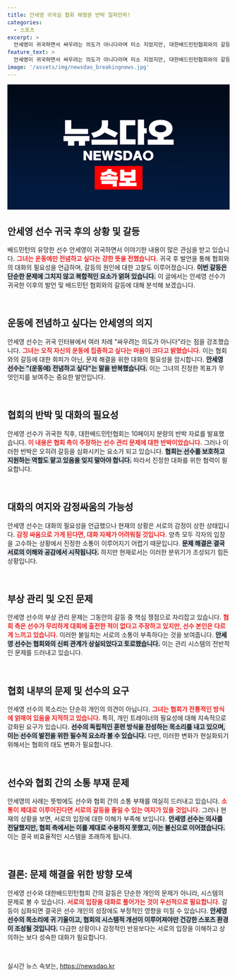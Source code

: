 ```yaml
---
title: 안세영 귀국길 협회 해명문 반박 일파만파!
categories:
  - 스포츠
excerpt: >
  안세영이 귀국하면서 싸우려는 의도가 아니다라며 미소 지었지만, 대한배드민턴협회와의 갈등이 여전함을 시사했다. 그는 운동에만 집중하고 싶다는 마음을 드러내며 대화의 여지를 남겼다. 과연 그가 원하는 변화를 이끌어낼 수 있을까?
feature_text: >
  안세영이 귀국하면서 싸우려는 의도가 아니다라며 미소 지었지만, 대한배드민턴협회와의 갈등이 여전함을 시사했다. 그는 운동에만 집중하고 싶다는 마음을 드러내며 대화의 여지를 남겼다. 과연 그가 원하는 변화를 이끌어낼 수 있을까?
image: '/assets/img/newsdao_breakingnews.jpg'
---
```


<p><img src="/assets/img/newsdao_breakingnews.jpg" alt="ontimetimes 속보" /></p>

<h2 data-ke-size="size26">안세영 선수 귀국 후의 상황 및 갈등</h2>

<p data-ke-size="size16">배드민턴의 유망한 선수 안세영이 귀국하면서 이야기한 내용이 많은 관심을 받고 있습니다. <b><span style="color: #ee2323;">그녀는 운동에만 전념하고 싶다는 강한 뜻을 전했습니다.</span></b> 귀국 후 발언을 통해 협회와의 대화의 필요성을 언급하며, 갈등의 원인에 대한 고찰도 이루어졌습니다. <b><span style="background-color: #21538527;">이번 갈등은 단순한 문제에 그치지 않고 복합적인 요소가 얽혀 있습니다.</span></b> 이 글에서는 안세영 선수가 귀국한 이후의 발언 및 배드민턴 협회와의 갈등에 대해 분석해 보겠습니다.</p>

<p data-ke-size="size16">&nbsp;</p>

<h2 data-ke-size="size26">운동에 전념하고 싶다는 안세영의 의지</h2>

<p data-ke-size="size16">안세영 선수는 귀국 인터뷰에서 여러 차례 "싸우려는 의도가 아니다"라는 점을 강조했습니다. <b><span style="color: #ee2323;">그녀는 오직 자신의 운동에 집중하고 싶다는 마음이 크다고 밝혔습니다.</span></b> 이는 협회와의 갈등에 대한 회피가 아닌, 문제 해결을 위한 대화의 필요성을 암시합니다. <b><span style="background-color: #21538527;">안세영 선수는 "(운동에) 전념하고 싶다"는 말을 반복했습니다.</span></b> 이는 그녀의 진정한 목표가 무엇인지를 보여주는 중요한 발언입니다.</p>

<p data-ke-size="size16">&nbsp;</p>

<h2 data-ke-size="size26">협회의 반박 및 대화의 필요성</h2>

<p data-ke-size="size16">안세영 선수가 귀국한 직후, 대한배드민턴협회는 10페이지 분량의 반박 자료를 발표했습니다. <b><span style="color: #ee2323;">이 내용은 협회 측이 주장하는 선수 관리 문제에 대한 반박이었습니다.</span></b> 그러나 이러한 반박은 오히려 갈등을 심화시키는 요소가 되고 있습니다. <b><span style="background-color: #21538527;">협회는 선수를 보호하고 지원하는 역할도 맡고 있음을 잊지 말아야 합니다.</span></b> 따라서 진정한 대화를 위한 협력이 필요합니다.</p>

<p data-ke-size="size16">&nbsp;</p>

<h2 data-ke-size="size26">대화의 여지와 감정싸움의 가능성</h2>

<p data-ke-size="size16">안세영 선수는 대화의 필요성을 언급했으나 현재의 상황은 서로의 감정이 상한 상태입니다. <b><span style="color: #ee2323;">감정 싸움으로 가게 된다면, 대화 자체가 어려워질 것입니다.</span></b> 양측 모두 각자의 입장을 고수하는 상황에서 진정한 소통이 이루어지기 어렵기 때문입니다. <b><span style="background-color: #21538527;">문제 해결은 결국 서로의 이해와 공감에서 시작됩니다.</span></b> 하지만 현재로서는 이러한 분위기가 조성되기 힘든 상황입니다.</p>

<p data-ke-size="size16">&nbsp;</p>

<h2 data-ke-size="size26">부상 관리 및 오진 문제</h2>

<p data-ke-size="size16">안세영 선수의 부상 관리 문제는 그동안의 갈등 중 핵심 쟁점으로 자리잡고 있습니다. <b><span style="color: #ee2323;">협회 측은 선수가 무리하게 대회에 출전한 적이 없다고 주장하고 있지만, 선수 본인은 다르게 느끼고 있습니다.</span></b> 이러한 불일치는 서로의 소통이 부족하다는 것을 보여줍니다. <b><span style="background-color: #21538527;">안세영 선수는 협회와의 신뢰 관계가 상실되었다고 토로했습니다.</span></b> 이는 관리 시스템의 전반적인 문제를 드러내고 있습니다.</p>

<p data-ke-size="size16">&nbsp;</p>

<h2 data-ke-size="size26">협회 내부의 문제 및 선수의 요구</h2>

<p data-ke-size="size16">안세영 선수의 목소리는 단순히 개인의 의견이 아닙니다. <b><span style="color: #ee2323;">그녀는 협회가 전통적인 방식에 얽매여 있음을 지적하고 있습니다.</span></b> 특히, 개인 트레이너의 필요성에 대해 지속적으로 강화된 요구가 있습니다. <b><span style="background-color: #21538527;">선수의 독립적인 훈련 방식을 찬성하는 목소리를 내고 있으며, 이는 선수의 발전을 위한 필수적 요소라 볼 수 있습니다.</span></b> 다만, 이러한 변화가 현실화되기 위해서는 협회의 태도 변화가 필요합니다.</p>

<p data-ke-size="size16">&nbsp;</p>

<h2 data-ke-size="size26">선수와 협회 간의 소통 부재 문제</h2>

<p data-ke-size="size16">안세영의 사례는 뜻밖에도 선수와 협회 간의 소통 부재를 여실히 드러내고 있습니다. <b><span style="color: #ee2323;">소통이 제대로 이루어진다면 서로의 갈등을 줄일 수 있는 여지가 있을 것입니다.</span></b> 그러나 현재의 상황을 보면, 서로의 입장에 대한 이해가 부족해 보입니다. <b><span style="background-color: #21538527;">안세영 선수는 의사를 전달했지만, 협회 측에서는 이를 제대로 수용하지 못했고, 이는 불신으로 이어졌습니다.</span></b> 이는 결국 비효율적인 시스템을 초래하게 됩니다.</p>

<p data-ke-size="size16">&nbsp;</p>

<h2 data-ke-size="size26">결론: 문제 해결을 위한 방향 모색</h2>

<p data-ke-size="size16">안세영 선수와 대한배드민턴협회 간의 갈등은 단순한 개인의 문제가 아니라, 시스템의 문제로 볼 수 있습니다. <b><span style="color: #ee2323;">서로의 입장을 대화로 풀어가는 것이 우선적으로 필요합니다.</span></b> 갈등이 심화되면 결국은 선수 개인의 성장에도 부정적인 영향을 미칠 수 있습니다. <b><span style="background-color: #21538527;">안세영 선수의 목소리에 귀 기울이고, 협회의 시스템적 개선이 이루어져야만 건강한 스포츠 환경이 조성될 것입니다.</span></b> 다급한 상황이나 감정적인 반응보다는 서로의 입장을 이해하고 상의하는 보다 성숙한 대화가 필요합니다.</p>

<p data-ke-size="size16">&nbsp;</p>
실시간 뉴스 속보는, <a href="https://newsdao.kr" rel="dofollow">https://newsdao.kr</a>


